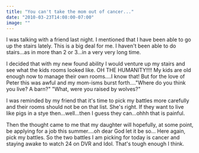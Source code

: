 ```yaml
---
title: "You can't take the mom out of cancer..."
date: "2010-03-23T14:08:00-07:00"
image: ""
---
```


I was talking with a friend last night. I mentioned that I have been able to go up the stairs lately. This is a big deal for me. I haven't been able to do stairs...as in more than 2 or 3...in a very very long time. 

I decided that with my new found ability I would venture up my stairs and see what the kids rooms looked like. OH THE HUMANITY!!!!
My kids are old enough now to manage their own rooms....I know that! But for the love of Peter this was awful and my mom-isms burst forth...."Where do you think you live? A barn?" "What, were you raised by wolves?"

I was reminded by my friend that it's time to pick my battles more carefully and their rooms should not be on that list. She's right. If they want to live like pigs in a stye then...well...then I guess they can...ohhh that is painful.

Then the thought came to me that my daughter will hopefully, at some point, be applying for a job this summer....oh dear God let it be so...
Here again, pick my battles. So the two battles I am picking for today is cancer and staying awake to watch 24 on DVR and Idol. That's tough enough I think.